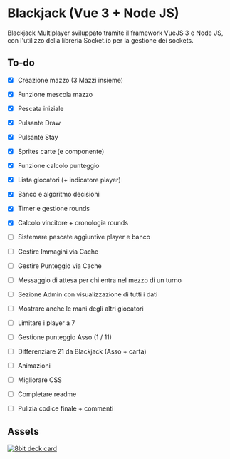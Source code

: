 # Blackjack (Vue 3 + Node JS)
Blackjack Multiplayer sviluppato tramite il framework VueJS 3 e Node JS, con l'utilizzo della libreria Socket.io per la gestione dei sockets.

## To-do
 - [x] Creazione mazzo (3 Mazzi insieme)
 - [x] Funzione mescola mazzo
 - [x] Pescata iniziale
 - [x] Pulsante Draw
 - [x] Pulsante Stay
 - [x] Sprites carte (e componente)
 - [x] Funzione calcolo punteggio
 - [x] Lista giocatori (+ indicatore player)
 - [x] Banco e algoritmo decisioni
 - [x] Timer e gestione rounds
 - [x] Calcolo vincitore + cronologia rounds
 - [ ] Sistemare pescate aggiuntive player e banco
 - [ ] Gestire Immagini via Cache
 - [ ] Gestire Punteggio via Cache
 - [ ] Messaggio di attesa per chi entra nel mezzo di un turno
 - [ ] Sezione Admin con visualizzazione di tutti i dati
 - [ ] Mostrare anche le mani degli altri giocatori
 - [ ] Limitare i player a 7
 - [ ] Gestione punteggio Asso (1 / 11)
 - [ ] Differenziare 21 da Blackjack (Asso + carta)
 - [ ] Animazioni
 - [ ] Migliorare CSS
 - [ ] Completare readme
 - [ ] Pulizia codice finale + commenti


## Assets
[![8bit deck card](https://img.itch.zone/aW1hZ2UvNzE1Mzg3LzM5NjQ5MjYucG5n/794x1000/Q2lPE9.png)](https://drawsgood.itch.io/8bit-deck-card-assets)
